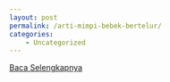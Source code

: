 ```yaml
---
layout: post
permalink: /arti-mimpi-bebek-bertelur/
categories:
    - Uncategorized
---
```


[Baca Selengkapnya](/04)